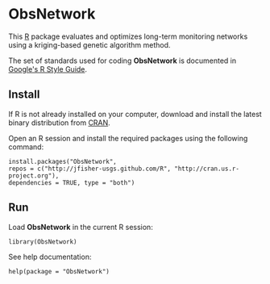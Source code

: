 ObsNetwork
==========

This [R](http://www.r-project.org/ "R") package evaluates and optimizes long-term monitoring networks using a kriging-based genetic algorithm method.

The set of standards used for coding **ObsNetwork** is documented in [Google's R Style Guide](http://google-styleguide.googlecode.com/svn/trunk/Rguide.xml "Google's R Style Guide").

Install
-------

If R is not already installed on your computer, download and install the latest binary distribution from [CRAN](http://cran.r-project.org/ "The Comprehensive R Archive Network").

Open an R session and install the required packages using the following command:

    install.packages("ObsNetwork",
    repos = c("http://jfisher-usgs.github.com/R", "http://cran.us.r-project.org"),
    dependencies = TRUE, type = "both")

Run
---

Load **ObsNetwork** in the current R session:

    library(ObsNetwork)

See help documentation:

    help(package = "ObsNetwork")
